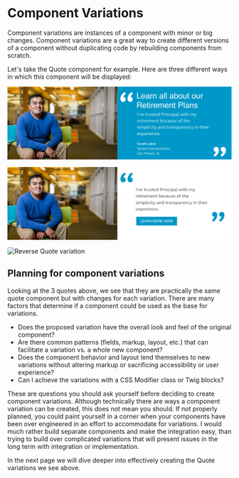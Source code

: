 # Component Variations

Component variations are instances of a component with minor or big changes. Component variations are a great way to create different versions of a component without duplicating code by rebuilding components from scratch.

Let's take the Quote component for example. Here are three different ways in which this component will be displayed:

![Default Quote component.](../.gitbook/assets/quote.png)

![White Quote variation](../.gitbook/assets/quote-white.png)

![Reverse Quote variation](../.gitbook/assets/quote-oposite.png)

## Planning for component variations

Looking at the 3 quotes above, we see that they are practically the same quote component but with changes for each variation. There are many factors that determine if a component could be used as the base for variations.

* Does the proposed variation have the overall look and feel of the original component?
* Are there common patterns \(fields, markup, layout, etc.\) that can facilitate a variation vs. a whole new component?
* Does the component behavior and layout lend themselves to new variations without altering markup or sacrificing accessibility or user experience?
* Can I achieve the variations with a CSS Modifier class or Twig blocks?

These are questions you should ask yourself before deciding to create component variations. Although technically there are ways a component variation can be created, this does not mean you should. If not properly planned, you could paint yourself in a corner when your components have been over engineered in an effort to accommodate for variations. I would much rather build separate components and make the integration easy, than trying to build over complicated variations that will present issues in the long term with integration or implementation.

In the next page we will dive deeper into effectively creating the Quote variations we see above.

